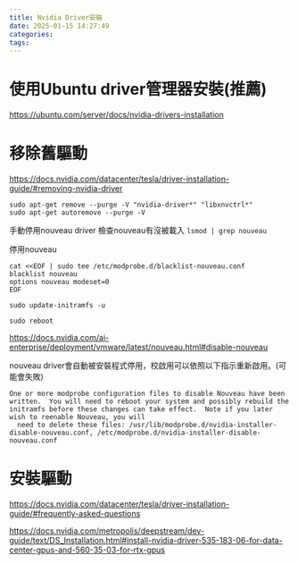```yaml
---
title: Nvidia Driver安裝
date: 2025-01-15 14:27:49
categories:
tags:
---
```


# 使用Ubuntu driver管理器安裝(推薦)
https://ubuntu.com/server/docs/nvidia-drivers-installation

# 移除舊驅動
https://docs.nvidia.com/datacenter/tesla/driver-installation-guide/#removing-nvidia-driver

```
sudo apt-get remove --purge -V "nvidia-driver*" "libxnvctrl*"
sudo apt-get autoremove --purge -V
```


手動停用nouveau driver
檢查nouveau有沒被載入
`lsmod | grep nouveau`

停用nouveau
```
cat <<EOF | sudo tee /etc/modprobe.d/blacklist-nouveau.conf
blacklist nouveau
options nouveau modeset=0
EOF

sudo update-initramfs -u

sudo reboot
```

https://docs.nvidia.com/ai-enterprise/deployment/vmware/latest/nouveau.html#disable-nouveau

nouveau driver會自動被安裝程式停用，校啟用可以依照以下指示重新啟用。(可能會失敗)
```
One or more modprobe configuration files to disable Nouveau have been written.  You will need to reboot your system and possibly rebuild the initramfs before these changes can take effect.  Note if you later wish to reenable Nouveau, you will    
  need to delete these files: /usr/lib/modprobe.d/nvidia-installer-disable-nouveau.conf, /etc/modprobe.d/nvidia-installer-disable-nouveau.conf
```


# 安裝驅動
https://docs.nvidia.com/datacenter/tesla/driver-installation-guide/#frequently-asked-questions

https://docs.nvidia.com/metropolis/deepstream/dev-guide/text/DS_Installation.html#install-nvidia-driver-535-183-06-for-data-center-gpus-and-560-35-03-for-rtx-gpus